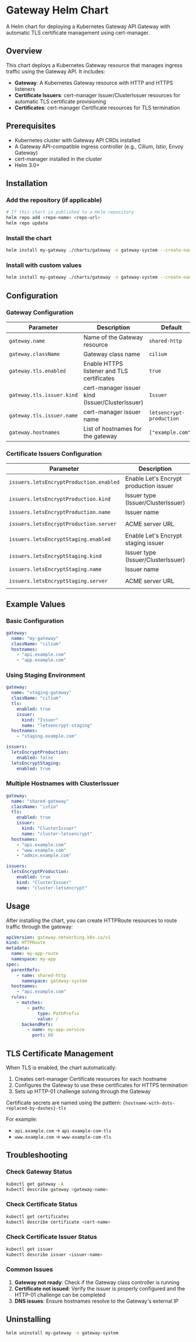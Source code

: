 # Gateway Helm Chart

A Helm chart for deploying a Kubernetes Gateway API Gateway with automatic TLS certificate management using cert-manager.

## Overview

This chart deploys a Kubernetes Gateway resource that manages ingress traffic using the Gateway API. It includes:

- **Gateway**: A Kubernetes Gateway resource with HTTP and HTTPS listeners
- **Certificate Issuers**: cert-manager Issuer/ClusterIssuer resources for automatic TLS certificate provisioning
- **Certificates**: cert-manager Certificate resources for TLS termination

## Prerequisites

- Kubernetes cluster with Gateway API CRDs installed
- A Gateway API-compatible ingress controller (e.g., Cilium, Istio, Envoy Gateway)
- cert-manager installed in the cluster
- Helm 3.0+

## Installation

### Add the repository (if applicable)

```bash
# If this chart is published to a Helm repository
helm repo add <repo-name> <repo-url>
helm repo update
```

### Install the chart

```bash
helm install my-gateway ./charts/gateway -n gateway-system --create-namespace
```

### Install with custom values

```bash
helm install my-gateway ./charts/gateway -n gateway-system --create-namespace -f my-values.yaml
```

## Configuration

### Gateway Configuration

| Parameter                 | Description                                     | Default                  |
| ------------------------- | ----------------------------------------------- | ------------------------ |
| `gateway.name`            | Name of the Gateway resource                    | `shared-http`            |
| `gateway.className`       | Gateway class name                              | `cilium`                 |
| `gateway.tls.enabled`     | Enable HTTPS listener and TLS certificates      | `true`                   |
| `gateway.tls.issuer.kind` | cert-manager issuer kind (Issuer/ClusterIssuer) | `Issuer`                 |
| `gateway.tls.issuer.name` | cert-manager issuer name                        | `letsencrypt-production` |
| `gateway.hostnames`       | List of hostnames for the gateway               | `["example.com"]`        |

### Certificate Issuers Configuration

| Parameter                               | Description                            | Default                                                  |
| --------------------------------------- | -------------------------------------- | -------------------------------------------------------- |
| `issuers.letsEncryptProduction.enabled` | Enable Let's Encrypt production issuer | `true`                                                   |
| `issuers.letsEncryptProduction.kind`    | Issuer type (Issuer/ClusterIssuer)     | `Issuer`                                                 |
| `issuers.letsEncryptProduction.name`    | Issuer name                            | `letsencrypt-production`                                 |
| `issuers.letsEncryptProduction.server`  | ACME server URL                        | `https://acme-v02.api.letsencrypt.org/directory`         |
| `issuers.letsEncryptStaging.enabled`    | Enable Let's Encrypt staging issuer    | `false`                                                  |
| `issuers.letsEncryptStaging.kind`       | Issuer type (Issuer/ClusterIssuer)     | `Issuer`                                                 |
| `issuers.letsEncryptStaging.name`       | Issuer name                            | `letsencrypt-staging`                                    |
| `issuers.letsEncryptStaging.server`     | ACME server URL                        | `https://acme-staging-v02.api.letsencrypt.org/directory` |

## Example Values

### Basic Configuration

```yaml
gateway:
  name: "my-gateway"
  className: "cilium"
  hostnames:
    - "api.example.com"
    - "app.example.com"
```

### Using Staging Environment

```yaml
gateway:
  name: "staging-gateway"
  className: "cilium"
  tls:
    enabled: true
    issuer:
      kind: "Issuer"
      name: "letsencrypt-staging"
  hostnames:
    - "staging.example.com"

issuers:
  letsEncryptProduction:
    enabled: false
  letsEncryptStaging:
    enabled: true
```

### Multiple Hostnames with ClusterIssuer

```yaml
gateway:
  name: "shared-gateway"
  className: "istio"
  tls:
    enabled: true
    issuer:
      kind: "ClusterIssuer"
      name: "cluster-letsencrypt"
  hostnames:
    - "api.example.com"
    - "www.example.com"
    - "admin.example.com"

issuers:
  letsEncryptProduction:
    enabled: true
    kind: "ClusterIssuer"
    name: "cluster-letsencrypt"
```

## Usage

After installing the chart, you can create HTTPRoute resources to route traffic through the gateway:

```yaml
apiVersion: gateway.networking.k8s.io/v1
kind: HTTPRoute
metadata:
  name: my-app-route
  namespace: my-app
spec:
  parentRefs:
    - name: shared-http
      namespace: gateway-system
  hostnames:
    - "api.example.com"
  rules:
    - matches:
        - path:
            type: PathPrefix
            value: /
      backendRefs:
        - name: my-app-service
          port: 80
```

## TLS Certificate Management

When TLS is enabled, the chart automatically:

1. Creates cert-manager Certificate resources for each hostname
2. Configures the Gateway to use these certificates for HTTPS termination
3. Sets up HTTP-01 challenge solving through the Gateway

Certificate secrets are named using the pattern: `{hostname-with-dots-replaced-by-dashes}-tls`

For example:

- `api.example.com` → `api-example-com-tls`
- `www.example.com` → `www-example-com-tls`

## Troubleshooting

### Check Gateway Status

```bash
kubectl get gateway -A
kubectl describe gateway <gateway-name>
```

### Check Certificate Status

```bash
kubectl get certificates
kubectl describe certificate <cert-name>
```

### Check Certificate Issuer Status

```bash
kubectl get issuer
kubectl describe issuer <issuer-name>
```

### Common Issues

1. **Gateway not ready**: Check if the Gateway class controller is running
2. **Certificate not issued**: Verify the issuer is properly configured and the HTTP-01 challenge can be completed
3. **DNS issues**: Ensure hostnames resolve to the Gateway's external IP

## Uninstalling

```bash
helm uninstall my-gateway -n gateway-system
```
